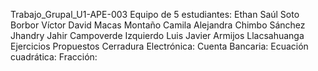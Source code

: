 Trabajo_Grupal_U1-APE-003
Equipo de 5 estudiantes:
Ethan Saúl Soto Borbor
Víctor David Macas Montaño
Camila Alejandra Chimbo Sánchez
Jhandry Jahir Campoverde Izquierdo
Luis Javier Armijos Llacsahuanga
Ejercicios Propuestos
Cerradura Electrónica:
Cuenta Bancaria:
Ecuación cuadrática:
Fracción:
